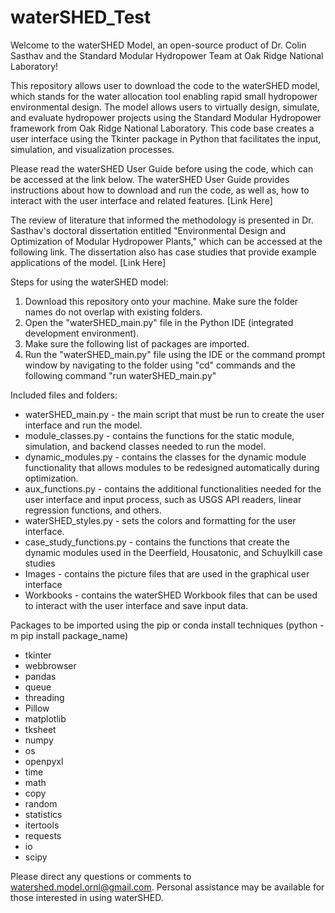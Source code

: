 # waterSHED_Test
Welcome to the waterSHED Model, an open-source product of Dr. Colin Sasthav and the Standard Modular Hydropower Team at Oak Ridge National Laboratory!

This repository allows user to download the code to the waterSHED model, which stands for the water allocation tool enabling rapid small hydropower environmental design. The model allows users to virtually design, simulate, and evaluate hydropower projects using the Standard Modular Hydropower framework from Oak Ridge National Laboratory. This code base creates a user interface using the Tkinter package in Python that facilitates the input, simulation, and visualization processes.

Please read the waterSHED User Guide before using the code, which can be accessed at the link below. The waterSHED User Guide provides instructions about how to download and run the code, as well as, how to interact with the user interface and related features. 
[Link Here]

The review of literature that informed the methodology is presented in Dr. Sasthav's doctoral dissertation entitled "Environmental Design and Optimization of Modular Hydropower Plants," which can be accessed at the following link. The dissertation also has case studies that provide example applications of the model.
[Link Here]

Steps for using the waterSHED model:
1. Download this repository onto your machine. Make sure the folder names do not overlap with existing folders.
2. Open the "waterSHED_main.py" file in the Python IDE (integrated development environment).
3. Make sure the following list of packages are imported.
4. Run the "waterSHED_main.py" file using the IDE or the command prompt window by navigating to the folder using "cd" commands and the following command "run waterSHED_main.py"

Included files and folders:
- waterSHED_main.py - the main script that must be run to create the user interface and run the model.
- module_classes.py - contains the functions for the static module, simulation, and backend classes needed to run the model.
- dynamic_modules.py - contains the classes for the dynamic module functionality that allows modules to be redesigned automatically during optimization.
- aux_functions.py - contains the additional functionalities needed for the user interface and input process, such as USGS API readers, linear regression functions, and others.
- waterSHED_styles.py - sets the colors and formatting for the user interface.
- case_study_functions.py - contains the functions that create the dynamic modules used in the Deerfield, Housatonic, and Schuylkill case studies
- Images - contains the picture files that are used in the graphical user interface
- Workbooks - contains the waterSHED Workbook files that can be used to interact with the user interface and save input data. 

Packages to be imported using the pip or conda install techniques (python -m pip install package_name)
- tkinter
- webbrowser
- pandas
- queue
- threading
- Pillow 
- matplotlib
- tksheet
- numpy
- os
- openpyxl 
- time
- math
- copy
- random
- statistics
- itertools
- requests
- io
- scipy

Please direct any questions or comments to watershed.model.ornl@gmail.com. Personal assistance may be available for those interested in using waterSHED.

